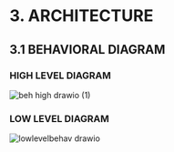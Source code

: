 # 3. ARCHITECTURE
## 3.1 BEHAVIORAL DIAGRAM
### HIGH LEVEL DIAGRAM
![beh high drawio (1)](https://user-images.githubusercontent.com/98818008/157800003-1ca0be9a-f1b7-460b-8d04-6bda3cc4a0d0.png)

### LOW LEVEL DIAGRAM
![lowlevelbehav drawio](https://user-images.githubusercontent.com/98818008/157803142-8bab5155-8993-457b-8a91-eb2fd07e7798.png)

